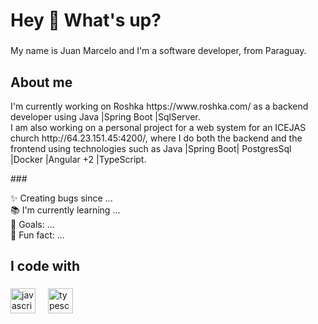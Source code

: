 <h1 align="left">Hey 👋 What's up?</h1>

###

<p align="left">My name is Juan Marcelo and I'm a software developer, from Paraguay.</p>

###

<h2 align="left">About me</h2>
<p>I'm currently working on Roshka https://www.roshka.com/ as a backend developer using Java |Spring Boot |SqlServer. <br> 
I am also working on a personal project for a web system for an ICEJAS church http://64.23.151.45:4200/, where I do both the backend and the frontend using technologies such as Java |Spring Boot| PostgresSql |Docker |Angular +2 |TypeScript.</p>
###

<p align="left">✨ Creating bugs since ...<br>📚 I'm currently learning ...<br>🎯 Goals: ...<br>🎲 Fun fact: ...</p>

###

<h2 align="left">I code with</h2>

###

<div align="left">
  <img src="https://cdn.jsdelivr.net/gh/devicons/devicon/icons/javascript/javascript-original.svg" height="40" alt="javascript logo"  />
  <img width="12" />
  <img src="https://cdn.jsdelivr.net/gh/devicons/devicon/icons/typescript/typescript-original.svg" height="40" alt="typescript logo"  />

</div>

###
